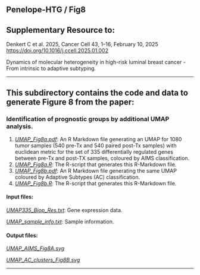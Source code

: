 ## Penelope-HTG / Fig8

## Supplementary Resource to:  

Denkert C et al. 2025, Cancer Cell 43, 1–16, February 10, 2025 
https://doi.org/10.1016/j.ccell.2025.01.002

Dynamics of molecular heterogeneity in high-risk luminal breast cancer - From intrinsic to adaptive subtyping.

************************************************************

## This subdirectory contains the code and data to generate Figure 8 from the paper:

### Identification of prognostic groups by additional UMAP analysis.

1. [*UMAP_Fig8a.pdf*](https://github.com/tkarn/Penelope-HTG/blob/main/Fig8/UMAP_Fig8a.pdf):  An R Markdown file generating an UMAP for 1080 tumor samples (540 pre-Tx and 540 paired post-Tx samples) with euclidean metric for the set of 335 differentially regulated genes between pre-Tx and post-TX samples, coloured by AIMS classification.
2. [*UMAP_Fig8a.R*](https://github.com/tkarn/Penelope-HTG/blob/main/Fig8/UMAP_Fig8a.R):  The R-script that generates this R-Markdown file.
3. [*UMAP_Fig8b.pdf*](https://github.com/tkarn/Penelope-HTG/blob/main/Fig8/UMAP_Fig8b.pdf):  An R Markdown file generating the same UMAP coloured by Adaptive Subtypes (AC) classification.
4. [*UMAP_Fig8b.R*](https://github.com/tkarn/Penelope-HTG/blob/main/Fig8/UMAP_Fig8b.R):  The R-script that generates this R-Markdown file.

#### Input files:
[*UMAP335_Biop_Res.txt*](https://github.com/tkarn/Penelope-HTG/blob/main/Fig8/UMAP335_Biop_Res.txt): Gene expression data.

[*UMAP_sample_info.txt*](https://github.com/tkarn/Penelope-HTG/blob/main/Fig8/UMAP_sample_info.txt): Sample information.

#### Output files:
[*UMAP_AIMS_Fig8A.svg*](https://github.com/tkarn/Penelope-HTG/blob/main/Fig8/UMAP_AIMS_Fig8A.svg)

[*UMAP_AC_clusters_Fig8B.svg*](https://github.com/tkarn/Penelope-HTG/blob/main/Fig8/UMAP_AC_clusters_Fig8B.svg)

************************************************************
